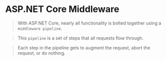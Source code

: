 # ASP.NET Core Middleware
> With ASP.NET Core, nearly all functionality is bolted together using a <code>middleware pipeline</code>.

> This <code>pipeline</code> is a set of steps that all requests flow through.

> Each step in the pipeline gets to augment the request, abort the request, or do nothing.